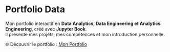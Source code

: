# Portfolio Data

Mon portfolio interactif en **Data Analytics, Data Engineering et Analytics Engineering**, créé avec **Jupyter Book**.  
Il présente mes projets, mes compétences et mon introduction personnelle.

🌐 Découvrir le portfolio : [Mon Portfolio](https://AIMELEBONDEV.github.io/portfolio-book/)
